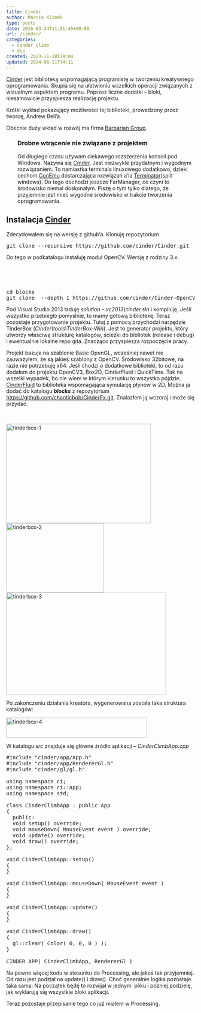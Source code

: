 ```yaml
---
title: Cinder
author: Marcin Klimek
type: posts
date: 2016-03-24T11:51:45+00:00
url: /cinder/
categories:
  - cinder climb
  - dsp
created: 2023-11-18T19:04
updated: 2024-06-11T14:11
---
```

<a href="https://libcinder.org/" target="_blank">Cinder</a> jest biblioteką wspomagającą programistę w tworzeniu kreatywnego oprogramowania. Skupia się na ułatwieniu wszelkich operacji związanych z wizualnym aspektem programu. Poprzez liczne dodatki &#8211; bloki, niesamowicie przyspiesza realizację projektu.

Krótki wykład pokazujący możliwości tej biblioteki, prowadzony przez twórcę, Andrew Bell&#8217;a.



Obecnie duży wkład w rozwój ma firma <a href="http://www.barbariangroup.com/" target="_blank">Barbarian Group</a>.  
<!--more-->

<h3 style="padding-left: 30px;">
  Drobne wtrącenie nie związane z projektem
</h3>

<p style="padding-left: 30px;">
  Od długiego czasu używam ciekawego rozszerzenia konsoli pod Windows. Nazywa się <a href="http://cmder.net/" target="_blank">Cmder</a>. Jest niezwykle przydatnym i wygodnym rozwiązaniem. To namiastka terminala linuxowego dodatkowo, dzieki cechom <a href="https://conemu.github.io/" target="_blank">ConEmu</a> dostarczająca rozwiązań a&#8217;la <a href="http://gnometerminator.blogspot.com/p/introduction.html" target="_blank">Terminator</a>(split windows). Do tego dochodzi jeszcze FarManager, co czyni to środowisko niemal doskonałym. Piszę o tym tylko dlatego, że przyjemnie jest mieć wygodne środowisko w trakcie tworzenia oprogramowania.
</p>

## Instalacja <a href="https://libcinder.org/" target="_blank">Cinder</a>

Zdecydowałem się na wersję z github&#8217;a. Klonuję repozytorium

<pre class="EnlighterJSRAW" data-enlighter-language="shell">git clone --recursive https://github.com/cinder/Cinder.git</pre>

Do tego w podkatalogu instaluję moduł OpenCV. Wersję z rodziny 3.x.

&nbsp;

&nbsp;

<pre class="EnlighterJSRAW" data-enlighter-language="shell">cd blocks
git clone  --depth 1 https://github.com/cinder/Cinder-OpenCV3.git # tak zwana płytka kopia, wystarczy mi ostatnia rewizja</pre>

Pod Visual Studio 2013 ładuję _solution_ &#8211; _vc2013\cinder.sln_ i kompiluję. Jeśli wszystko przebiegło pomyślnie, to mamy gotową bibliotekę. Teraz pozostaje przygotowanie projektu. Tutaj z pomocą przychodzi narzędzie TinderBox (_Cinder\tools\TinderBox-Win_). Jest to generator projektu, który utworzy właściwą strukturę katalogów, ścieżki do bibliotek (release i debug) i ewentualnie lokalne repo gita. Znacząco przyspiesza rozpoczęcie pracy.

Projekt bazuje na szablonie Basic OpenGL, wcześniej nawet nie zauważyłem, że są jakieś szablony z OpenCV. Środowisko 32bitowe, na razie nie potrzebuję x64. Jeśli chodzi o dodatkowe biblioteki, to od razu dodałem do projektu OpenCV3, Box2D, CinderFluid i QuickTime. Tak na wszelki wypadek, bo nie wiem w którym kierunku to wszystko pójdzie. <a href="https://github.com/chaoticbob/CinderFx.git" target="_blank">CinderFluid</a> to biblioteka wspomagająca symulację płynów w 2D. Można ja dodać do katalogu <span style="font-weight: bold; font-style: italic;">blocks</span> z repozytorium <https://github.com/chaoticbob/CinderFx.git>. Znalazłem ją wczoraj i może się przydać.

&nbsp;

<img decoding="async" loading="lazy" class=" wp-image-536 alignleft" src="https://klimek.link/blog/wp-content/uploads/2016/03/tinderbox-1.png" alt="tinderbox-1" width="386" height="265" srcset="https://klimek.link/blog/wp-content/uploads/2016/03/tinderbox-1.png 504w, https://klimek.link/blog/wp-content/uploads/2016/03/tinderbox-1-300x206.png 300w" sizes="(max-width: 386px) 100vw, 386px" /><img decoding="async" loading="lazy" class="size-full wp-image-537 alignleft" src="https://klimek.link/blog/wp-content/uploads/2016/03/tinderbox-2.png" alt="tinderbox-2" width="261" height="185" /><img decoding="async" loading="lazy" class="wp-image-538 alignnone" src="https://klimek.link/blog/wp-content/uploads/2016/03/tinderbox-3.png" alt="tinderbox-3" width="427" height="272" srcset="https://klimek.link/blog/wp-content/uploads/2016/03/tinderbox-3.png 534w, https://klimek.link/blog/wp-content/uploads/2016/03/tinderbox-3-300x191.png 300w" sizes="(max-width: 427px) 100vw, 427px" /> 

Po zakończeniu działania kreatora, wygenerowana została taka struktura katalogów:

<img decoding="async" loading="lazy" class="aligncenter size-full wp-image-539" src="https://klimek.link/blog/wp-content/uploads/2016/03/tinderbox-4.png" alt="tinderbox-4" width="376" height="53" srcset="https://klimek.link/blog/wp-content/uploads/2016/03/tinderbox-4.png 376w, https://klimek.link/blog/wp-content/uploads/2016/03/tinderbox-4-300x42.png 300w" sizes="(max-width: 376px) 100vw, 376px" /> 

W katalogu _src_ znajduje się główne źródło aplikacji &#8211; _CinderClimbApp.cpp_

<pre class="EnlighterJSRAW" data-enlighter-language="cpp">#include "cinder/app/App.h"
#include "cinder/app/RendererGl.h"
#include "cinder/gl/gl.h"

using namespace ci;
using namespace ci::app;
using namespace std;

class CinderClimbApp : public App 
{
  public:
  void setup() override;
  void mouseDown( MouseEvent event ) override;
  void update() override;
  void draw() override;
};

void CinderClimbApp::setup()
{
}

void CinderClimbApp::mouseDown( MouseEvent event )
{
}

void CinderClimbApp::update()
{
}

void CinderClimbApp::draw()
{
  gl::clear( Color( 0, 0, 0 ) ); 
}

CINDER_APP( CinderClimbApp, RendererGl )
</pre>

Na pewno więcej kodu w stosunku do Processing, ale jakoś tak przyjemniej. Od razu jest podział na update() i draw(). Choć generalnie logika pozostaje taka sama. Na początek będę to rozwijał w jednym  pliku i później podzielę, jak wyklarują się wszystkie bloki aplikacji.

Teraz pozostaje przepisanie tego co już miałem w Processing.